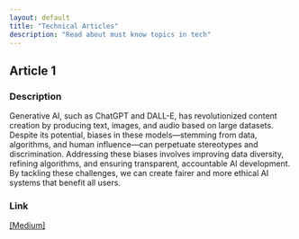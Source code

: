 ```yaml
---
layout: default
title: "Technical Articles"
description: "Read about must know topics in tech"
---
```


## Article 1

### Description
Generative AI, such as ChatGPT and DALL-E, has revolutionized content creation by producing text, images, and audio based on large datasets. Despite its potential, biases in these models—stemming from data, algorithms, and human influence—can perpetuate stereotypes and discrimination. Addressing these biases involves improving data diversity, refining algorithms, and ensuring transparent, accountable AI development. By tackling these challenges, we can create fairer and more ethical AI systems that benefit all users.

### Link
[[Medium]](https://reginachitralla.medium.com/unmasking-bias-in-generative-ai-87b578e8bd28)

